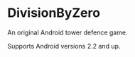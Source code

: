 DivisionByZero
==============

An original Android tower defence game.

Supports Android versions 2.2 and up.
